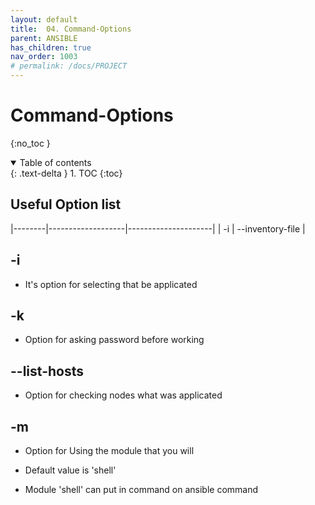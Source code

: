 ```yaml
---
layout: default
title:  04. Command-Options
parent: ANSIBLE
has_children: true
nav_order: 1003
# permalink: /docs/PROJECT
---
```


# Command-Options

{:no_toc }

<details open markdown="block">  
  <summary>
    Table of contents
  </summary>
  {: .text-delta }
1. TOC  
{:toc}
</details>

## Useful Option list

|--------|-------------------|---------------------|
| -i     |  --inventory-file | 

## -i

* It's option for selecting that be applicated

## -k

* Option for asking password before working  

## --list-hosts

* Option for checking nodes what was applicated

## -m  

* Option for Using the module that you will

* Default value is 'shell'

* Module 'shell' can put in command on ansible command
